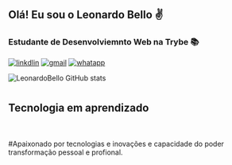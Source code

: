 ## Olá! Eu sou o Leonardo Bello ✌️
### Estudante de Desenvolviemnto Web na Trybe 📚
[![linkdlin](https://img.shields.io/badge/LinkedIn-0077B5?style=for-the-badge&logo=linkedin&logoColor=white)](https://www.linkedin.com/in/leonardoabello?)
[![gmail](https://img.shields.io/badge/Gmail-D14836?style=for-the-badge&logo=gmail&logoColor=white)]()
[![whatapp](https://img.shields.io/badge/WhatsApp-25D366?style=for-the-badge&logo=whatsapp&logoColor=white
)]()

![LeonardoBello GitHub stats](https://github-readme-stats.vercel.app/api?username=leob3llo&show_icons=true&theme=outrun)
#
## Tecnologia em aprendizado
<div style="display:inline_block">
    <img align="center" alt "HTML5" src="https://img.shields.io/badge/HTML-239120?style=for-the-badge&logo=html5&logoColor=white">    
    <img  align = "center" alt "CSS3" src="https://img.shields.io/badge/CSS3-1572B6?style=for-the-badge&logo=css3&logoColor=white">
    <img  align = "center" alt "JAVASCRIPT" src="https://img.shields.io/badge/JavaScript-323330?style=for-the-badge&logo=javascript&logoColor=F7DF1E">
    <img  align = "center" alt "PHYTON" src="https://img.shields.io/badge/Python-14354C?style=for-the-badge&logo=python&logoColor=white">
</div></br>
#Apaixonado por tecnologias e inovações e capacidade do poder transformação pessoal e profional.
